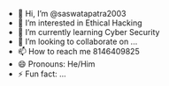 - 👋 Hi, I’m @saswatapatra2003
- 👀 I’m interested in Ethical Hacking 
- 🌱 I’m currently learning Cyber Security
- 💞️ I’m looking to collaborate on ...
- 📫 How to reach me 8146409825
- 😄 Pronouns: He/Him
- ⚡ Fun fact: ...

<!---
saswatapatra2003/saswatapatra2003 is a ✨ special ✨ repository because its `README.md` (this file) appears on your GitHub profile.
You can click the Preview link to take a look at your changes.
--->
